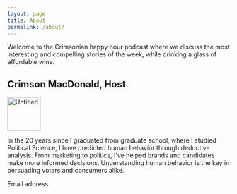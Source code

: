 ```yaml
---
layout: page
title: About
permalink: /about/
---
```


<section class="about">

<p>Welcome to the Crimsonian happy hour podcast where we discuss the most interesting and compelling stories of the week, while drinking a glass of affordable wine.<p>
<h2>Crimson MacDonald, Host</h2>
 <a data-flickr-embed="true"  href="https://www.flickr.com/photos/crimsonrhoads/28576484470/in/datetaken/" title="Untitled"><img src="https://c7.staticflickr.com/9/8591/28576484470_389a6a95f5_s.jpg" width="75" height="75" alt="Untitled"></a><script async src="//embedr.flickr.com/assets/client-code.js" charset="utf-8"></script>
<p>In the 20 years since I graduated from graduate school, where I studied Political Science, I have predicted human behavior through deductive analysis. From marketing to politics, I've helped brands and candidates make more informed decisions. Understanding human behavior is the key in persuading voters and consumers alike.

Email address</p>
